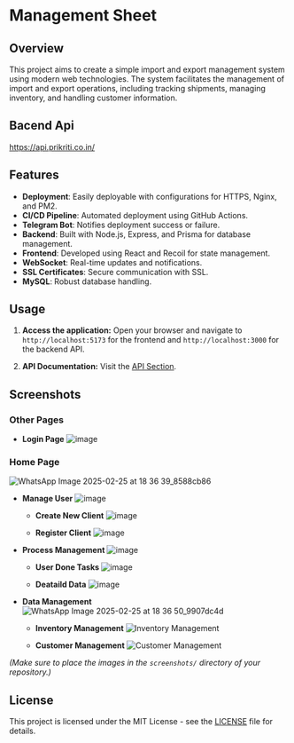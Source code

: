 # Management Sheet

## Overview

This project aims to create a simple import and export management system using modern web technologies. The system facilitates the management of import and export operations, including tracking shipments, managing inventory, and handling customer information.

## Bacend Api

https://api.prikriti.co.in/

## Features

- **Deployment**: Easily deployable with configurations for HTTPS, Nginx, and PM2.
- **CI/CD Pipeline**: Automated deployment using GitHub Actions.
- **Telegram Bot**: Notifies deployment success or failure.
- **Backend**: Built with Node.js, Express, and Prisma for database management.
- **Frontend**: Developed using React and Recoil for state management.
- **WebSocket**: Real-time updates and notifications.
- **SSL Certificates**: Secure communication with SSL.
- **MySQL**: Robust database handling.

## Usage

1. **Access the application:**
   Open your browser and navigate to `http://localhost:5173` for the frontend and `http://localhost:3000` for the backend API.

2. **API Documentation:**
   Visit the [API Section](https://importexport.udhyog4.co.in/api).

## Screenshots

### Other Pages
- **Login Page**
  ![image](https://github.com/user-attachments/assets/74cf5c65-82c4-4a5b-93b1-37110a212f5e)


### Home Page
  ![WhatsApp Image 2025-02-25 at 18 36 39_8588cb86](https://github.com/user-attachments/assets/424d969d-df99-4f11-b6bb-b90095885e9c)

  - **Manage User**
    ![image](https://github.com/user-attachments/assets/542690a8-47ba-480d-8af6-cb7da327c98c)
    
    - **Create New Client**
      ![image](https://github.com/user-attachments/assets/e9f0d927-451b-445d-8920-5f7cd20d0be3)

    
    - **Register Client**
      ![image](https://github.com/user-attachments/assets/a12405d4-ee2b-43d0-bce0-d655927c7da2)


  - **Process Management**
    ![image](https://github.com/user-attachments/assets/ab8e0d03-d2ea-4ccc-9b95-438bc35770d5)

    - **User Done Tasks**
      ![image](https://github.com/user-attachments/assets/5ba2a5be-edc2-4be9-a612-9491e98d84d0)

    - **Deataild Data**
      ![image](https://github.com/user-attachments/assets/2c72afe3-0e03-453e-83f3-5729394e5025)

  
  - **Data Management**
    ![WhatsApp Image 2025-02-25 at 18 36 50_9907dc4d](https://github.com/user-attachments/assets/0cb1dec2-7640-42f4-a8d5-6bda0dbc18a0)

    
    - **Inventory Management**
      ![Inventory Management](screenshots/inventory.png)
    
    - **Customer Management**
      ![Customer Management](screenshots/customers.png)



*(Make sure to place the images in the `screenshots/` directory of your repository.)*

## License

This project is licensed under the MIT License - see the [LICENSE](LICENSE) file for details.
